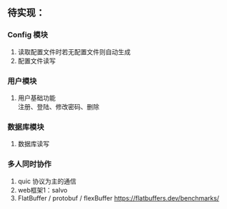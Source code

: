 ## 待实现：
### Config 模块
1. 读取配置文件时若无配置文件则自动生成
2. 配置文件读写

### 用户模块
1. 用户基础功能\
注册、登陆、修改密码、删除

### 数据库模块
1. 数据库读写

### 多人同时协作
1. quic 协议为主的通信
2. web框架1：salvo
3. FlatBuffer / protobuf / flexBuffer
https://flatbuffers.dev/benchmarks/